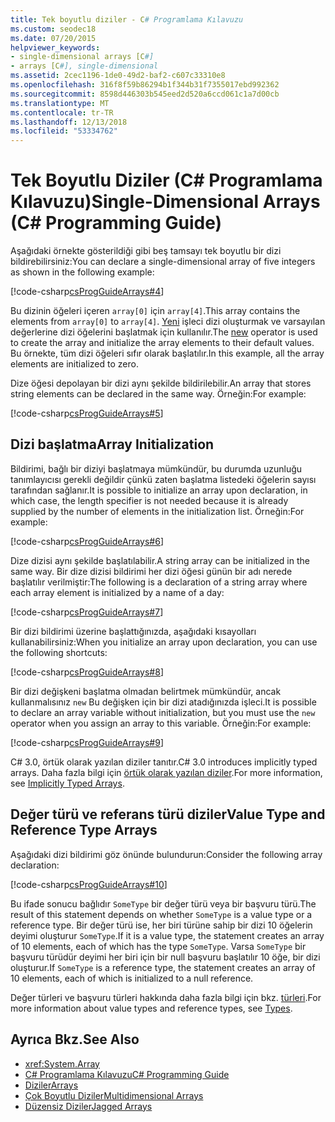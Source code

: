 ```yaml
---
title: Tek boyutlu diziler - C# Programlama Kılavuzu
ms.custom: seodec18
ms.date: 07/20/2015
helpviewer_keywords:
- single-dimensional arrays [C#]
- arrays [C#], single-dimensional
ms.assetid: 2cec1196-1de0-49d2-baf2-c607c33310e8
ms.openlocfilehash: 316f8f59b86294b1f344b31f7355017ebd992362
ms.sourcegitcommit: 8598d446303b545eed2d520a6ccd061c1a7d00cb
ms.translationtype: MT
ms.contentlocale: tr-TR
ms.lasthandoff: 12/13/2018
ms.locfileid: "53334762"
---
```

# <a name="single-dimensional-arrays-c-programming-guide"></a><span data-ttu-id="7ba98-102">Tek Boyutlu Diziler (C# Programlama Kılavuzu)</span><span class="sxs-lookup"><span data-stu-id="7ba98-102">Single-Dimensional Arrays (C# Programming Guide)</span></span>

<span data-ttu-id="7ba98-103">Aşağıdaki örnekte gösterildiği gibi beş tamsayı tek boyutlu bir dizi bildirebilirsiniz:</span><span class="sxs-lookup"><span data-stu-id="7ba98-103">You can declare a single-dimensional array of five integers as shown in the following example:</span></span>  
  
 [!code-csharp[csProgGuideArrays#4](../../../csharp/programming-guide/arrays/codesnippet/CSharp/single-dimensional-arrays_1.cs)]  
  
 <span data-ttu-id="7ba98-104">Bu dizinin öğeleri içeren `array[0]` için `array[4]`.</span><span class="sxs-lookup"><span data-stu-id="7ba98-104">This array contains the elements from `array[0]` to `array[4]`.</span></span> <span data-ttu-id="7ba98-105">[Yeni](../../../csharp/language-reference/keywords/new.md) işleci dizi oluşturmak ve varsayılan değerlerine dizi öğelerini başlatmak için kullanılır.</span><span class="sxs-lookup"><span data-stu-id="7ba98-105">The [new](../../../csharp/language-reference/keywords/new.md) operator is used to create the array and initialize the array elements to their default values.</span></span> <span data-ttu-id="7ba98-106">Bu örnekte, tüm dizi öğeleri sıfır olarak başlatılır.</span><span class="sxs-lookup"><span data-stu-id="7ba98-106">In this example, all the array elements are initialized to zero.</span></span>  
  
 <span data-ttu-id="7ba98-107">Dize öğesi depolayan bir dizi aynı şekilde bildirilebilir.</span><span class="sxs-lookup"><span data-stu-id="7ba98-107">An array that stores string elements can be declared in the same way.</span></span> <span data-ttu-id="7ba98-108">Örneğin:</span><span class="sxs-lookup"><span data-stu-id="7ba98-108">For example:</span></span>  
  
 [!code-csharp[csProgGuideArrays#5](../../../csharp/programming-guide/arrays/codesnippet/CSharp/single-dimensional-arrays_2.cs)]  
  
## <a name="array-initialization"></a><span data-ttu-id="7ba98-109">Dizi başlatma</span><span class="sxs-lookup"><span data-stu-id="7ba98-109">Array Initialization</span></span>

 <span data-ttu-id="7ba98-110">Bildirimi, bağlı bir diziyi başlatmaya mümkündür, bu durumda uzunluğu tanımlayıcısı gerekli değildir çünkü zaten başlatma listedeki öğelerin sayısı tarafından sağlanır.</span><span class="sxs-lookup"><span data-stu-id="7ba98-110">It is possible to initialize an array upon declaration, in which case, the length specifier is not needed because it is already supplied by the number of elements in the initialization list.</span></span> <span data-ttu-id="7ba98-111">Örneğin:</span><span class="sxs-lookup"><span data-stu-id="7ba98-111">For example:</span></span>  
  
 [!code-csharp[csProgGuideArrays#6](../../../csharp/programming-guide/arrays/codesnippet/CSharp/single-dimensional-arrays_3.cs)]  
  
 <span data-ttu-id="7ba98-112">Dize dizisi aynı şekilde başlatılabilir.</span><span class="sxs-lookup"><span data-stu-id="7ba98-112">A string array can be initialized in the same way.</span></span> <span data-ttu-id="7ba98-113">Bir dize dizisi bildirimi her dizi öğesi günün bir adı nerede başlatılır verilmiştir:</span><span class="sxs-lookup"><span data-stu-id="7ba98-113">The following is a declaration of a string array where each array element is initialized by a name of a day:</span></span>  
  
 [!code-csharp[csProgGuideArrays#7](../../../csharp/programming-guide/arrays/codesnippet/CSharp/single-dimensional-arrays_4.cs)]  
  
 <span data-ttu-id="7ba98-114">Bir dizi bildirimi üzerine başlattığınızda, aşağıdaki kısayolları kullanabilirsiniz:</span><span class="sxs-lookup"><span data-stu-id="7ba98-114">When you initialize an array upon declaration, you can use the following shortcuts:</span></span>  
  
 [!code-csharp[csProgGuideArrays#8](../../../csharp/programming-guide/arrays/codesnippet/CSharp/single-dimensional-arrays_5.cs)]  
  
 <span data-ttu-id="7ba98-115">Bir dizi değişkeni başlatma olmadan belirtmek mümkündür, ancak kullanmalısınız `new` Bu değişken için bir dizi atadığınızda işleci.</span><span class="sxs-lookup"><span data-stu-id="7ba98-115">It is possible to declare an array variable without initialization, but you must use the `new` operator when you assign an array to this variable.</span></span> <span data-ttu-id="7ba98-116">Örneğin:</span><span class="sxs-lookup"><span data-stu-id="7ba98-116">For example:</span></span>  
  
 [!code-csharp[csProgGuideArrays#9](../../../csharp/programming-guide/arrays/codesnippet/CSharp/single-dimensional-arrays_6.cs)]  
  
 <span data-ttu-id="7ba98-117">C# 3.0, örtük olarak yazılan diziler tanıtır.</span><span class="sxs-lookup"><span data-stu-id="7ba98-117">C# 3.0 introduces implicitly typed arrays.</span></span> <span data-ttu-id="7ba98-118">Daha fazla bilgi için [örtük olarak yazılan diziler](../../../csharp/programming-guide/arrays/implicitly-typed-arrays.md).</span><span class="sxs-lookup"><span data-stu-id="7ba98-118">For more information, see [Implicitly Typed Arrays](../../../csharp/programming-guide/arrays/implicitly-typed-arrays.md).</span></span>  
  
## <a name="value-type-and-reference-type-arrays"></a><span data-ttu-id="7ba98-119">Değer türü ve referans türü diziler</span><span class="sxs-lookup"><span data-stu-id="7ba98-119">Value Type and Reference Type Arrays</span></span>

 <span data-ttu-id="7ba98-120">Aşağıdaki dizi bildirimi göz önünde bulundurun:</span><span class="sxs-lookup"><span data-stu-id="7ba98-120">Consider the following array declaration:</span></span>  
  
 [!code-csharp[csProgGuideArrays#10](../../../csharp/programming-guide/arrays/codesnippet/CSharp/single-dimensional-arrays_7.cs)]  
  
 <span data-ttu-id="7ba98-121">Bu ifade sonucu bağlıdır `SomeType` bir değer türü veya bir başvuru türü.</span><span class="sxs-lookup"><span data-stu-id="7ba98-121">The result of this statement depends on whether `SomeType` is a value type or a reference type.</span></span> <span data-ttu-id="7ba98-122">Bir değer türü ise, her biri türüne sahip bir dizi 10 öğelerin deyimi oluşturur `SomeType`.</span><span class="sxs-lookup"><span data-stu-id="7ba98-122">If it is a value type, the statement creates an array of 10 elements, each of which has the type `SomeType`.</span></span> <span data-ttu-id="7ba98-123">Varsa `SomeType` bir başvuru türüdür deyimi her biri için bir null başvuru başlatılır 10 öğe, bir dizi oluşturur.</span><span class="sxs-lookup"><span data-stu-id="7ba98-123">If `SomeType` is a reference type, the statement creates an array of 10 elements, each of which is initialized to a null reference.</span></span>  
  
 <span data-ttu-id="7ba98-124">Değer türleri ve başvuru türleri hakkında daha fazla bilgi için bkz. [türleri](../../../csharp/language-reference/keywords/types.md).</span><span class="sxs-lookup"><span data-stu-id="7ba98-124">For more information about value types and reference types, see [Types](../../../csharp/language-reference/keywords/types.md).</span></span>  
  
## <a name="see-also"></a><span data-ttu-id="7ba98-125">Ayrıca Bkz.</span><span class="sxs-lookup"><span data-stu-id="7ba98-125">See Also</span></span>

- <xref:System.Array>  
- [<span data-ttu-id="7ba98-126">C# Programlama Kılavuzu</span><span class="sxs-lookup"><span data-stu-id="7ba98-126">C# Programming Guide</span></span>](../../../csharp/programming-guide/index.md)  
- [<span data-ttu-id="7ba98-127">Diziler</span><span class="sxs-lookup"><span data-stu-id="7ba98-127">Arrays</span></span>](../../../csharp/programming-guide/arrays/index.md)  
- [<span data-ttu-id="7ba98-128">Çok Boyutlu Diziler</span><span class="sxs-lookup"><span data-stu-id="7ba98-128">Multidimensional Arrays</span></span>](../../../csharp/programming-guide/arrays/multidimensional-arrays.md)  
- [<span data-ttu-id="7ba98-129">Düzensiz Diziler</span><span class="sxs-lookup"><span data-stu-id="7ba98-129">Jagged Arrays</span></span>](../../../csharp/programming-guide/arrays/jagged-arrays.md)
